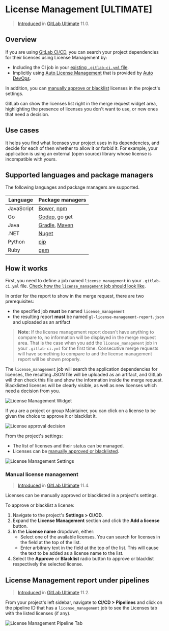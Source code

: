 # License Management **[ULTIMATE]**

> [Introduced][ee-5483] in [GitLab Ultimate][ee] 11.0.

## Overview

If you are using [GitLab CI/CD][ci], you can search your project dependencies for their licenses
using License Management by:

- Including the CI job in your [existing `.gitlab-ci.yml` file][cc-docs].
- Implicitly using [Auto License Management](../../../topics/autodevops/index.md#auto-dependency-scanning)
  that is provided by [Auto DevOps](../../../topics/autodevops/index.md).

In addition, you can [manually approve or blacklist](#manual-license-management) licenses in the project's settings.

GitLab can show the licenses list right in the merge
request widget area, highlighting the presence of licenses you don't want to use, or new
ones that need a decision.

## Use cases

It helps you find what licenses your project uses in its dependencies, and decide for each of then
whether to allow it or forbid it. For example, your application is using an external (open source)
library whose license is incompatible with yours.

## Supported languages and package managers

The following languages and package managers are supported.

| Language   | Package managers                                                  |
|------------|-------------------------------------------------------------------|
| JavaScript | [Bower](https://bower.io/), [npm](https://www.npmjs.com/)         |
| Go         | [Godep](https://github.com/tools/godep), go get                   |
| Java       | [Gradle](https://gradle.org/), [Maven](https://maven.apache.org/) |
| .NET       | [Nuget](https://www.nuget.org/)                                   |
| Python     | [pip](https://pip.pypa.io/en/stable/)                             |
| Ruby       | [gem](https://rubygems.org/)                                      |

## How it works

First, you need to define a job named `license_management` in your
`.gitlab-ci.yml` file. [Check how the `license_management` job should look like][cc-docs].

In order for the report to show in the merge request, there are two
prerequisites:

- the specified job **must** be named `license_management`
- the resulting report **must** be named `gl-license-management-report.json`
  and uploaded as an artifact

>**Note:**
If the license management report doesn't have anything to compare to, no information
will be displayed in the merge request area. That is the case when you add the
`license_management` job in your `.gitlab-ci.yml` for the first time.
Consecutive merge requests will have something to compare to and the license
management report will be shown properly.

The `license_management` job will search the application dependencies for licenses,
the resulting JSON file will be uploaded as an artifact, and
GitLab will then check this file and show the information inside the merge
request. Blacklisted licenses will be clearly visible, as well as new licenses which
need a decision from you.

![License Management Widget](img/license_management.png)

If you are a project or group Maintainer, you can click on a license to be given
the choice to approve it or blacklist it.

![License approval decision](img/license_management_decision.png)

From the project's settings:

- The list of licenses and their status can be managed.
- Licenses can be [manually approved or blacklisted](#manual-license-management).

![License Management Settings](img/license_management_settings.png)

### Manual license management

> [Introduced](https://gitlab.com/gitlab-org/gitlab-ee/issues/5940) in [GitLab Ultimate][ee] 11.4.

Licenses can be manually approved or blacklisted in a project's settings.

To approve or blacklist a license:

1. Navigate to the project's **Settings > CI/CD**.
1. Expand the **License Management** section and click the **Add a license** button.
1. In the **License name** dropdown, either:
    - Select one of the available licenses. You can search for licenses in the field
   at the top of the list.
    - Enter arbitrary text in the field at the top of the list. This will cause the text to be
    added as a license name to the list.
1. Select the **Approve** or **Blacklist** radio button to approve or blacklist respectively
   the selected license.

## License Management report under pipelines

> [Introduced][ee-5491] in [GitLab Ultimate][ee] 11.2.

From your project's left sidebar, navigate to **CI/CD > Pipelines** and click on the
pipeline ID that has a `license_management` job to see the Licenses tab with the listed
licenses (if any).

![License Management Pipeline Tab](img/license_management_pipeline_tab.png)

[ee-5483]: https://gitlab.com/gitlab-org/gitlab-ee/issues/5483
[ee-5491]: https://gitlab.com/gitlab-org/gitlab-ee/issues/5491
[ee]: https://about.gitlab.com/pricing/
[ci]: ../../../ci/README.md
[cc-docs]: ../../../ci/examples/license_management.md
